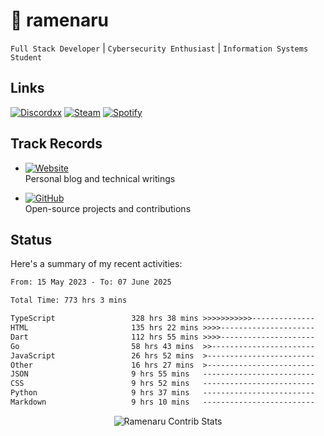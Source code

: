 # 🍜 ramenaru

`Full Stack Developer` | `Cybersecurity Enthusiast` | `Information Systems Student`

## Links
[![Discordxx](https://img.shields.io/badge/Discord-7289da?style=flat&logo=discord&logoColor=white)](https://discordapp.com/users/503291004200157185)
[![Steam](https://img.shields.io/badge/Steam-1b2838?style=flat&logo=steam&logoColor=white)](https://steamcommunity.com/id/ramenaru)
[![Spotify](https://img.shields.io/badge/Spotify-1ED760?logo=spotify&logoColor=white)](https://open.spotify.com/user/zehfiusachi8zilte5bqkjl2l)

## Track Records
- [![Website](https://img.shields.io/badge/Websites-FF7139?style=for-the-badge&logo=ghost&logoColor=white)](https://ramenaru.me)  
  Personal blog and technical writings

- [![GitHub](https://img.shields.io/badge/Public_Repositories-181717?style=for-the-badge&logo=github&logoColor=white)](https://github.com/ramenaru?tab=repositories)  
  Open-source projects and contributions

## Status

Here's a summary of my recent activities:

<!--START_SECTION:waka-->

```txt
From: 15 May 2023 - To: 07 June 2025

Total Time: 773 hrs 3 mins

TypeScript                 328 hrs 38 mins >>>>>>>>>>>--------------   42.51 %
HTML                       135 hrs 22 mins >>>>---------------------   17.51 %
Dart                       112 hrs 55 mins >>>>---------------------   14.61 %
Go                         58 hrs 43 mins  >>-----------------------   07.60 %
JavaScript                 26 hrs 52 mins  >------------------------   03.48 %
Other                      16 hrs 27 mins  >------------------------   02.13 %
JSON                       9 hrs 55 mins   -------------------------   01.28 %
CSS                        9 hrs 52 mins   -------------------------   01.28 %
Python                     9 hrs 37 mins   -------------------------   01.24 %
Markdown                   9 hrs 10 mins   -------------------------   01.19 %
```

<!--END_SECTION:waka-->

<div style="text-align: center;">
   <img align="center" src="https://github-readme-streak-stats.herokuapp.com/?user=Ramenaru&theme=dark&card_width=520" alt="Ramenaru Contrib Stats" />
</div>


